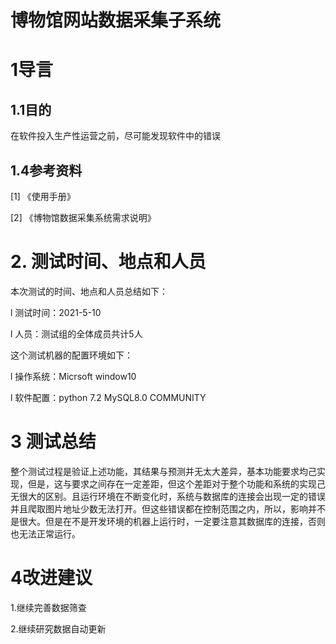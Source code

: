 # 博物馆网站数据采集子系统

# 1导言

## 1.1目的

在软件投入生产性运营之前，尽可能发现软件中的错误

## 1.4参考资料

[1] 《使用手册》 

[2] 《博物馆数据采集系统需求说明》 

# 2. 测试时间、地点和人员

本次测试的时间、地点和人员总结如下：

l 测试时间：2021-5-10

l 人员：测试组的全体成员共计5人

这个测试机器的配置环境如下：

l 操作系统：Micrsoft window10

l 软件配置：python 7.2  MySQL8.0 COMMUNITY

 

# 3 测试总结

 整个测试过程是验证上述功能，其结果与预测并无太大差异，基本功能要求均己实现，但是，这与要求之间存在一定差距，但这个差距对于整个功能和系统的实现己无很大的区别。且运行环境在不断变化时，系统与数据库的连接会出现一定的错误并且爬取图片地址少数无法打开。但这些错误都在控制范围之内，所以，影响并不是很大。但是在不是开发环境的机器上运行时，一定要注意其数据库的连接，否则也无法正常运行。

# 4改进建议

1.继续完善数据筛查

2.继续研究数据自动更新